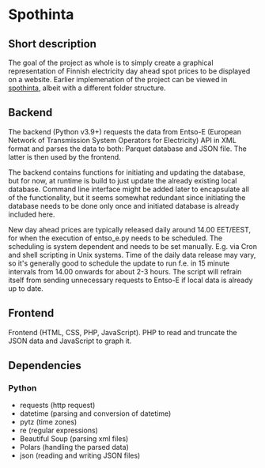 # Spothinta

## Short description

The goal of the project as whole is to simply create a graphical representation of Finnish electricity day ahead spot prices to be displayed on a website. Earlier implemenation of the project can be viewed in [spothinta](https://truelemmings.fi/spothinta), albeit with a different folder structure.

## Backend

The backend (Python v3.9+) requests the data from Entso-E (European Network of Transmission System Operators for Electricity) API in XML format and parses the data to both: Parquet database and JSON file. The latter is then used by the frontend.  

The backend contains functions for initiating and updating the database, but for now, at runtime is build to just update the already existing local database. Command line interface might be added later to encapsulate all of the functionality, but it seems somewhat redundant since initiating the database needs to be done only once and initiated database is already included here.

New day ahead prices are typically released daily around 14.00 EET/EEST, for when the execution of entso_e.py needs to be scheduled. The scheduling is system dependent and needs to be set manually. E.g. via Cron and shell scripting in Unix systems. Time of the daily data release may vary, so it's generally good to schedule the update to run f.e. in 15 minute intervals from 14.00 onwards for about 2-3 hours. The script will refrain itself from sending unnecessary requests to Entso-E if local data is already up to date.

## Frontend

Frontend (HTML, CSS, PHP, JavaScript). PHP to read and truncate the JSON data and JavaScript to graph it. 

## Dependencies

### Python
- requests (http request)
- datetime (parsing and conversion of datetime)
- pytz (time zones)
- re (regular expressions)
- Beautiful Soup (parsing xml files)
- Polars (handling the parsed data)
- json (reading and writing JSON files)
